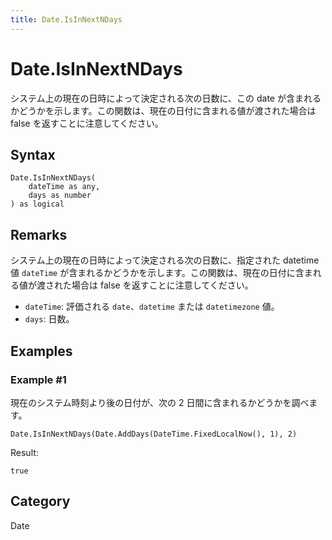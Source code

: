 ```yaml
---
title: Date.IsInNextNDays
---
```


# Date.IsInNextNDays


システム上の現在の日時によって決定される次の日数に、この date が含まれるかどうかを示します。この関数は、現在の日付に含まれる値が渡された場合は false を返すことに注意してください。


## Syntax

```powerquery
Date.IsInNextNDays(
    dateTime as any,
    days as number
) as logical
```


## Remarks

システム上の現在の日時によって決定される次の日数に、指定された datetime 値 <code>dateTime</code> が含まれるかどうかを示します。この関数は、現在の日付に含まれる値が渡された場合は false を返すことに注意してください。      <ul>      <li><code>dateTime</code>: 評価される <code>date</code>、<code>datetime</code> または <code>datetimezone</code> 値。</li>      <li><code>days</code>: 日数。</li>      </ul>


## Examples

### Example #1 
現在のシステム時刻より後の日付が、次の 2 日間に含まれるかどうかを調べます。
```powerquery
Date.IsInNextNDays(Date.AddDays(DateTime.FixedLocalNow(), 1), 2)
```

Result: 
```powerquery
true
```




## Category
Date
